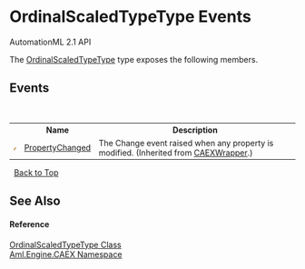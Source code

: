 # OrdinalScaledTypeType Events
AutomationML 2.1 API 

The <a href="T_Aml_Engine_CAEX_OrdinalScaledTypeType">OrdinalScaledTypeType</a> type exposes the following members.


## Events
&nbsp;<table><tr><th></th><th>Name</th><th>Description</th></tr><tr><td>![Public event](media/pubevent.gif "Public event")</td><td><a href="E_Aml_Engine_CAEX_CAEXWrapper_PropertyChanged">PropertyChanged</a></td><td>
The Change event raised when any property is modified.
 (Inherited from <a href="T_Aml_Engine_CAEX_CAEXWrapper">CAEXWrapper</a>.)</td></tr></table>&nbsp;
<a href="#ordinalscaledtypetype-events">Back to Top</a>

## See Also


#### Reference
<a href="T_Aml_Engine_CAEX_OrdinalScaledTypeType">OrdinalScaledTypeType Class</a><br /><a href="N_Aml_Engine_CAEX">Aml.Engine.CAEX Namespace</a><br />